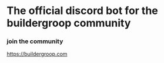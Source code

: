 # The official discord bot for the buildergroop community

### **join the community**

https://buildergroop.com
